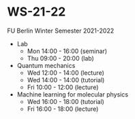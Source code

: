 # WS-21-22
FU Berlin Winter Semester 2021-2022

- Lab
  - Mon 14:00 - 16:00 (seminar)
  - Thu 09:00 - 20:00 (lab)
- Quantum mechanics
  - Wed 12:00 - 14:00 (lecture)
  - Wed 14:00 - 14:00 (tutorial)
  - Fri 10:00 - 12:00 (lecture)
- Machine learning for molecular physics
  - Wed 16:00 - 18:00 (tutorial)
  - Fri 16:00 - 18:00 (lecture)
